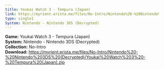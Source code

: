 ```yaml
---
title: Youkai Watch 3 - Tempura (Japan)
link: https://myrient.erista.me/files/No-Intro/Nintendo%20-%20Nintendo%203DS%20(Decrypted)/Youkai%20Watch%203%20-%20Tempura%20(Japan).zip
type: single1
System: Nintendo - Nintendo 3DS (Decrypted)
---
```

<b>Game:</b> Youkai Watch 3 - Tempura (Japan)<br>
<b>System:</b> Nintendo - Nintendo 3DS (Decrypted)<br>
<b>Collection:</b> No-Intro<br>
<b>Download:</b> https://myrient.erista.me/files/No-Intro/Nintendo%20-%20Nintendo%203DS%20(Decrypted)/Youkai%20Watch%203%20-%20Tempura%20(Japan).zip